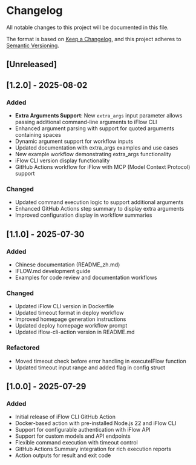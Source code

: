 # Changelog

All notable changes to this project will be documented in this file.

The format is based on [Keep a Changelog](https://keepachangelog.com/en/1.0.0/),
and this project adheres to [Semantic Versioning](https://semver.org/spec/v2.0.0.html).

## [Unreleased]

## [1.2.0] - 2025-08-02

### Added

- **Extra Arguments Support**: New `extra_args` input parameter allows passing additional command-line arguments to iFlow CLI
- Enhanced argument parsing with support for quoted arguments containing spaces
- Dynamic argument support for workflow inputs
- Updated documentation with extra_args examples and use cases
- New example workflow demonstrating extra_args functionality
- iFlow CLI version display functionality
- GitHub Actions workflow for iFlow with MCP (Model Context Protocol) support

### Changed

- Updated command execution logic to support additional arguments
- Enhanced GitHub Actions step summary to display extra arguments
- Improved configuration display in workflow summaries

## [1.1.0] - 2025-07-30

### Added

- Chinese documentation (README_zh.md)
- IFLOW.md development guide
- Examples for code review and documentation workflows

### Changed

- Updated iFlow CLI version in Dockerfile
- Updated timeout format in deploy workflow
- Improved homepage generation instructions
- Updated deploy homepage workflow prompt
- Updated iflow-cli-action version in README.md

### Refactored

- Moved timeout check before error handling in executeIFlow function
- Updated timeout input range and added flag in config struct

## [1.0.0] - 2025-07-29

### Added

- Initial release of iFlow CLI GitHub Action
- Docker-based action with pre-installed Node.js 22 and iFlow CLI
- Support for configurable authentication with iFlow API
- Support for custom models and API endpoints
- Flexible command execution with timeout control
- GitHub Actions Summary integration for rich execution reports
- Action outputs for result and exit code
